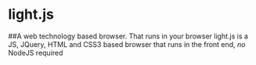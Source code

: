 # light.js
##A web technology based browser. That runs in your browser
light.js is a JS, JQuery, HTML and CSS3 based browser that runs in the front end, *no* NodeJS required

